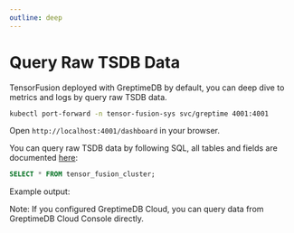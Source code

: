 ```yaml
---
outline: deep
---
```


# Query Raw TSDB Data

TensorFusion deployed with GreptimeDB by default, you can  deep dive to metrics and logs by query raw TSDB data.

```bash
kubectl port-forward -n tensor-fusion-sys svc/greptime 4001:4001
```

Open `http://localhost:4001/dashboard` in your browser.

You can query raw TSDB data by following SQL, all tables and fields are documented [here](/reference/metrics):

```sql
SELECT * FROM tensor_fusion_cluster;
```

Example output:

<!-- ![](TODO) -->

Note: 
If you configured GreptimeDB Cloud, you can query data from GreptimeDB Cloud Console directly.

<!-- ![](TODO) -->